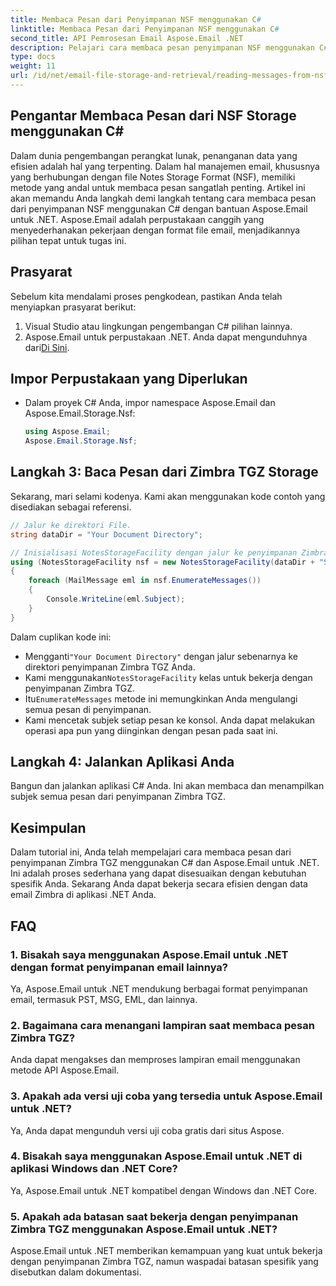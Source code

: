 ```yaml
---
title: Membaca Pesan dari Penyimpanan NSF menggunakan C#
linktitle: Membaca Pesan dari Penyimpanan NSF menggunakan C#
second_title: API Pemrosesan Email Aspose.Email .NET
description: Pelajari cara membaca pesan penyimpanan NSF menggunakan C# dan Aspose.Email untuk .NET. Panduan langkah demi langkah dengan contoh kode.
type: docs
weight: 11
url: /id/net/email-file-storage-and-retrieval/reading-messages-from-nsf-storage-using-csharp/
---
```


## Pengantar Membaca Pesan dari NSF Storage menggunakan C#

Dalam dunia pengembangan perangkat lunak, penanganan data yang efisien adalah hal yang terpenting. Dalam hal manajemen email, khususnya yang berhubungan dengan file Notes Storage Format (NSF), memiliki metode yang andal untuk membaca pesan sangatlah penting. Artikel ini akan memandu Anda langkah demi langkah tentang cara membaca pesan dari penyimpanan NSF menggunakan C# dengan bantuan Aspose.Email untuk .NET. Aspose.Email adalah perpustakaan canggih yang menyederhanakan pekerjaan dengan format file email, menjadikannya pilihan tepat untuk tugas ini.

## Prasyarat

Sebelum kita mendalami proses pengkodean, pastikan Anda telah menyiapkan prasyarat berikut:

1. Visual Studio atau lingkungan pengembangan C# pilihan lainnya.
2.  Aspose.Email untuk perpustakaan .NET. Anda dapat mengunduhnya dari[Di Sini](https://releases.aspose.com/email/net).


## Impor Perpustakaan yang Diperlukan
- Dalam proyek C# Anda, impor namespace Aspose.Email dan Aspose.Email.Storage.Nsf:
    ```csharp
    using Aspose.Email;
	Aspose.Email.Storage.Nsf;
    ```

## Langkah 3: Baca Pesan dari Zimbra TGZ Storage
Sekarang, mari selami kodenya. Kami akan menggunakan kode contoh yang disediakan sebagai referensi.

```csharp
// Jalur ke direktori File.
string dataDir = "Your Document Directory";

// Inisialisasi NotesStorageFacility dengan jalur ke penyimpanan Zimbra TGZ Anda.
using (NotesStorageFacility nsf = new NotesStorageFacility(dataDir + "SampleNSF.nsf"))
{
    foreach (MailMessage eml in nsf.EnumerateMessages())
    {
        Console.WriteLine(eml.Subject);
    }
}
```

Dalam cuplikan kode ini:
-  Mengganti`"Your Document Directory"` dengan jalur sebenarnya ke direktori penyimpanan Zimbra TGZ Anda.
-  Kami menggunakan`NotesStorageFacility` kelas untuk bekerja dengan penyimpanan Zimbra TGZ.
-  Itu`EnumerateMessages` metode ini memungkinkan Anda mengulangi semua pesan di penyimpanan.
- Kami mencetak subjek setiap pesan ke konsol. Anda dapat melakukan operasi apa pun yang diinginkan dengan pesan pada saat ini.

## Langkah 4: Jalankan Aplikasi Anda
Bangun dan jalankan aplikasi C# Anda. Ini akan membaca dan menampilkan subjek semua pesan dari penyimpanan Zimbra TGZ.

## Kesimpulan

Dalam tutorial ini, Anda telah mempelajari cara membaca pesan dari penyimpanan Zimbra TGZ menggunakan C# dan Aspose.Email untuk .NET. Ini adalah proses sederhana yang dapat disesuaikan dengan kebutuhan spesifik Anda. Sekarang Anda dapat bekerja secara efisien dengan data email Zimbra di aplikasi .NET Anda.

## FAQ

### 1. Bisakah saya menggunakan Aspose.Email untuk .NET dengan format penyimpanan email lainnya?
Ya, Aspose.Email untuk .NET mendukung berbagai format penyimpanan email, termasuk PST, MSG, EML, dan lainnya.

### 2. Bagaimana cara menangani lampiran saat membaca pesan Zimbra TGZ?
Anda dapat mengakses dan memproses lampiran email menggunakan metode API Aspose.Email.

### 3. Apakah ada versi uji coba yang tersedia untuk Aspose.Email untuk .NET?
Ya, Anda dapat mengunduh versi uji coba gratis dari situs Aspose.

### 4. Bisakah saya menggunakan Aspose.Email untuk .NET di aplikasi Windows dan .NET Core?
Ya, Aspose.Email untuk .NET kompatibel dengan Windows dan .NET Core.

### 5. Apakah ada batasan saat bekerja dengan penyimpanan Zimbra TGZ menggunakan Aspose.Email untuk .NET?
Aspose.Email untuk .NET memberikan kemampuan yang kuat untuk bekerja dengan penyimpanan Zimbra TGZ, namun waspadai batasan spesifik yang disebutkan dalam dokumentasi.